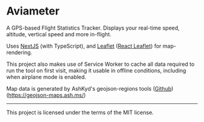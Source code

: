 # Aviameter
A GPS-based Flight Statistics Tracker. Displays your real-time speed, altitude, vertical speed and more in-flight.  

Uses [NextJS](https://nextjs.org/) (with TypeScript), and [Leaflet](https://leafletjs.com/) ([React Leaflet](https://react-leaflet.js.org/)) for map-rendering.  

This project also makes use of Service Worker to cache all data required to run the tool on first visit, making it usable in offline conditions, including when airplane mode is enabled.

Map data is generated by AshKyd's geojson-regions tools ([Github](https://github.com/AshKyd/geojson-regions)) (https://geojson-maps.ash.ms/)

---

This project is licensed under the terms of the MIT license.
